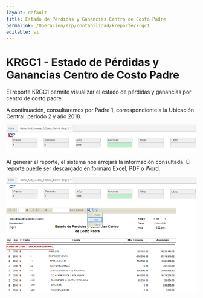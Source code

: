 ```yaml
---
layout: default
title: Estado de Perdidas y Ganancias Centro de Costo Padre
permalink: /Operacion/erp/contabilidad/kreporte/krgc1
editable: si
---
```


# KRGC1 - Estado de Pérdidas y Ganancias Centro de Costo Padre

El reporte KRGC1 permite visualizar el estado de pérdidas y ganancias por centro de costo padre.

A continuación, consultaremos por Padre 1, correspondiente a la Ubicación Central, periodo 2 y año 2018.  

![](krgc1.png)

Al generar el reporte, el sistema nos arrojará la información consultada. El reporte puede ser descargado en formaro Excel, PDF o Word.  

![](krgc2.png)